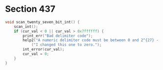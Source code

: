 # Section 437

```c << Declare procedures that scan restricted classes of integers >>+=
void scan_twenty_seven_bit_int() {
    scan_int();
    if (cur_val < 0 || cur_val > 0x7ffffff) {
        print_err("Bad delimiter code");
        help2("A numeric delimiter code must be between 0 and 2^{27} - 1.")
            ("I changed this one to zero.");
        int_error(cur_val);
        cur_val = 0;
    }
}
```
